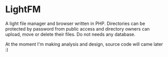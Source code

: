 LightFM
=======

A light file manager and browser written in PHP. Directories can be protected by password from public access and directory owners can upload, move or delete their files. Do not needs any database.

At the moment I'm making analysis and design, source code will came later :)
